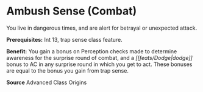 ﻿---
cssclass: [feats]

---
# Ambush Sense (Combat)

You live in dangerous times, and are alert for betrayal or unexpected attack.

**Prerequisites:** Int 13, trap sense class feature.

**Benefit:** You gain a bonus on Perception checks made to determine awareness for the surprise round of combat, and a _[[feats/Dodge|dodge]]_ bonus to AC in any surprise round in which you get to act. These bonuses are equal to the bonus you gain from trap sense.

**Source** Advanced Class Origins